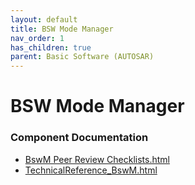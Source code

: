 ```yaml
---
layout: default
title: BSW Mode Manager
nav_order: 1
has_children: true
parent: Basic Software (AUTOSAR)
---
```

# BSW Mode Manager
### Component Documentation

- [BswM Peer Review Checklists.html](doc/BswM%20Peer%20Review%20Checklists.html)
- [TechnicalReference_BswM.html](doc/TechnicalReference_BswM.html)

